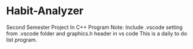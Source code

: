 # Habit-Analyzer
Second Semester Project In C++ Program
Note: Include .vscode setting from .vscode folder and graphics.h header in vs code
This is a daily to do list program.
